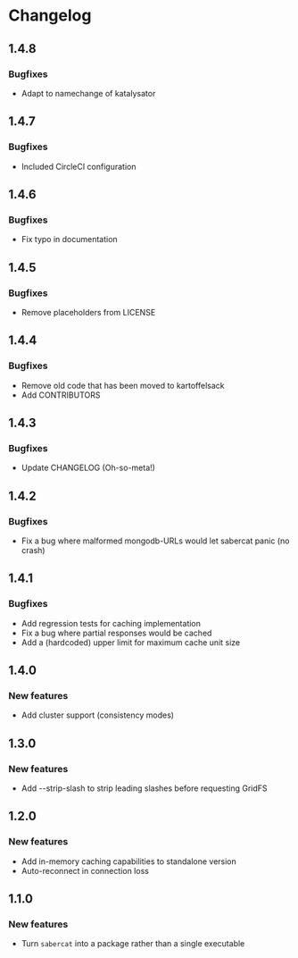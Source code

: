 # Changelog
## 1.4.8
### Bugfixes

* Adapt to namechange of katalysator

## 1.4.7
### Bugfixes

* Included CircleCI configuration

## 1.4.6
### Bugfixes

* Fix typo in documentation

## 1.4.5
### Bugfixes

* Remove placeholders from LICENSE

## 1.4.4
### Bugfixes

* Remove old code that has been moved to kartoffelsack
* Add CONTRIBUTORS

## 1.4.3
### Bugfixes

* Update CHANGELOG (Oh-so-meta!)

## 1.4.2
### Bugfixes

* Fix a bug where malformed mongodb-URLs would let sabercat panic (no crash)

## 1.4.1
### Bugfixes

* Add regression tests for caching implementation
* Fix a bug where partial responses would be cached
* Add a (hardcoded) upper limit for maximum cache unit size

## 1.4.0
### New features

* Add cluster support (consistency modes)

## 1.3.0
### New features

* Add --strip-slash to strip leading slashes before requesting GridFS

## 1.2.0
### New features

* Add in-memory caching capabilities to standalone version
* Auto-reconnect in connection loss

## 1.1.0
### New features

* Turn `sabercat` into a package rather than a single executable
